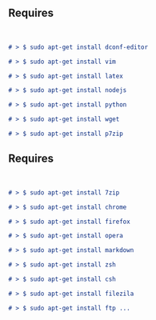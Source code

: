 

## Requires

<br>

<!--- documentation in: "doc/.configure/make/gnulinux/README2.md" --->
<!--- hiddenpath: "doc/.configure/make/gnulinux/" --->


```markdown
# > $ sudo apt-get install dconf-editor
```
```markdown
# > $ sudo apt-get install vim 
```
```markdown
# > $ sudo apt-get install latex
```
```markdown
# > $ sudo apt-get install nodejs
```
```markdown
# > $ sudo apt-get install python
```
```markdown
# > $ sudo apt-get install wget
```
```markdown
# > $ sudo apt-get install p7zip 
```
## Requires

<br>

```markdown
# > $ sudo apt-get install 7zip
```
```markdown
# > $ sudo apt-get install chrome
```
```markdown
# > $ sudo apt-get install firefox
```
```markdown
# > $ sudo apt-get install opera
```
```markdown
# > $ sudo apt-get install markdown
```
```markdown
# > $ sudo apt-get install zsh
```
```markdown
# > $ sudo apt-get install csh
```
```markdown
# > $ sudo apt-get install filezila
```
```markdown
# > $ sudo apt-get install ftp ... 
```

